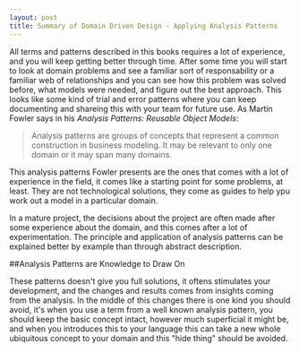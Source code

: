```yaml
---
layout: post
title: Summary of Domain Driven Design - Applying Analysis Patterns
---
```


All terms and patterns described in this books requires a lot of experience, and you will keep getting better through time. After some time you will start to look at domain problems and see a familiar sort of responsability or a familiar web of relationships and you can see how this problem was solved before, what models were needed, and figure out the best approach. This looks like some kind of trial and error patterns where you can keep documenting and shareing this with your team for future use. As Martin Fowler says in his _Analysis Patterns: Reusable Object Models_:

>Analysis patterns are groups of concepts that represent a common construction in business modeling. It may be relevant to only one domain or it may span many domains.

This analysis patterns Fowler presents are the ones that comes with a lot of experience in the field, it comes like a starting point for some problems, at least. They are not technological solutions, they come as guides to help ypu work out a model in a particular domain.

In a mature project, the decisions about the project are often made after some experience about the domain, and this comes after a lot of experimentation. The principle and application of analysis patterns can be explained better by example than through abstract description. 

##Analysis Patterns are Knowledge to Draw On

These patterns doesn't give you full solutions, it oftens stimulates your development, and the changes and results comes from insights coming from the analysis. In the middle of this changes there is one kind  you should avoid, it's when you use a term from a well known analysis pattern, you should keep the basic concept intact, however much superficial it might be, and when you introduces this to your language this can take a new whole ubiquitous concept to your domain and this "hide thing" should be avoided.

